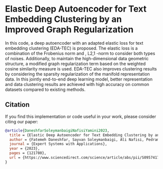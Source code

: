 # Elastic Deep Autoencoder for Text Embedding Clustering by an Improved Graph Regularization
In this code, a deep autoencoder with an adapted elastic loss for text embedding clustering (EDA-TEC) is proposed. The elastic loss is a combination of the Frobenius norm and , L2,1 -norm to consider both types of noises. Additionally, to maintain the high-dimensional data geometric structure, a modified graph regularization term based on the weighted cosine similarity measure is used. EDA-TEC also improves clustering results by considering the sparsity regularization of the manifold representation data. In this jointly end-to-end deep learning model, better representation and data clustering results are achieved with high accuracy on common datasets compared to existing methods.

## Citation

If you find this implementation or code useful in your work, please consider citing our paper:

```bibtex
@article{DaneshfarSoleymanbaigiNafisiYamini2023,
  title = {Elastic Deep Autoencoder for Text Embedding Clustering by an Improved Graph Regularization},
  author = {Fatemeh Daneshfar, Sayvan Soleymanbaigi, Ali Nafisi, Pedram Yamini},
  journal = {Expert Systems with Applications},
  year = {2023},
  pages = {121780},
  url = {https://www.sciencedirect.com/science/article/abs/pii/S0957417423022820},
}
